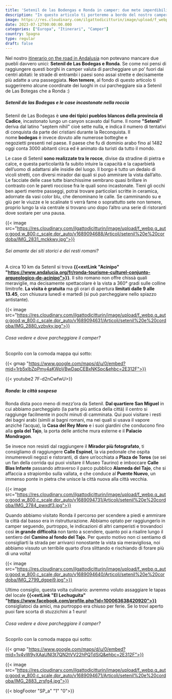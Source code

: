 ```yaml
---
title: 'Setenil de las Bodengas e Ronda in camper: due mete imperdibili in Andalusia'
description: "In questo articolo ti porteremo a bordo del nostro camper alla scoperta di due puebli imperdibili in Andalusia tra case scolpite nella roccia e ponti sospesi!"
image: https://res.cloudinary.com/ilgattodicitturin/image/upload/f_webp,q_auto:good,w_800,c_scale,dpr_auto/v1689094718/Articoli/setenil%20e%20cordoba/IMG_2810_ggof7s.jpg
date: 2023-07-12T00:00:00.000
categories: ["Europa", "Itinerari", "Camper"]
country: Spagna
type: regular
draft: false
---
```


Nel nostro [itinerario on the road in Andalusia](/blog/viaggio-andalusia-in-camper-itinerari) non potevano mancare due puebli davvero unici: **Setenil de Las Bodegas e Ronda**.
Se come noi pensi di raggiungere questi borghi in camper valuta di parcheggiare un po’ fuori dai centri abitati: le strade di entrambi i paesi sono assai strette e decisamente più adatte a una passeggiata. 
**Non temere**, al fondo di questo articolo ti suggeriremo alcune coordinate dei luoghi in cui parcheggiare sia a Setenil de Las Botegas che a Ronda :) 

##### Setenil de las Bodegas e le case incastonate nella roccia

Setenil de Las Bodegas è **uno dei tipici pueblos blancos della provincia di Cadice**, incastonato lungo un canyon scavato dal fiume.
Il nome **"Setenil"** deriva dal latino "septem nihil" cioè sette nulla, e indica il numero di tentativi di conquista da parte dei cristiani durante la Reconquista. Il nome **bodegas** è invece dovuto alle numerose botteghe e negozietti presenti nel paese. Il paese che fu di dominio arabo fino al 1482 oggi conta 3000 abitanti circa ed è animato da turisti da tutto il mondo. 

Le case di Setenil **sono realizzate tra le rocce**, divise da stradine di pietra e calce, e questa particolarità fa subito intuire la capacità e la caparbietà dell’uomo di adattarsi alle insidie del luogo.
Il borgo è tutto un dedalo di vicoli stretti, con diversi mirador dai quali si può ammirare la vista dall’alto. 
Le facciate delle case tutte bianchissime sembrano quasi brillare in contrasto con le pareti rocciose fra le quali sono incastonate. 
Tieni gli occhi ben aperti mentre passeggi, potrai trovare particolari scritte in ceramica, adornate da vasi color blu, che denominano le calle. 
Se camminando su e giù per le viuzze e le scalinate ti verrà fame o soprattutto sete non temere, proprio lungo la via centrale si trovano uno dopo l’altro una serie di ristoranti dove sostare per una pausa. 

{{< image src="https://res.cloudinary.com/ilgattodicitturin/image/upload/f_webp,q_auto:good,w_800,c_scale,dpr_auto/v1689094688/Articoli/setenil%20e%20cordoba/IMG_2831_mckkwy.jpg">}}

###### Sei amante dei siti storici e dei resti romani? 

A circa 10 km da Setenil si trova **{{<extLink "Acinipo" "https://www.andalucia.org/fr/ronda-tourisme-culturel-conjunto-arqueologico-de-acinipo">}}**. Il sito romano non offre chissà quali meraviglie, ma decisamente spettacolare è la vista a 360° gradi sulle colline limitrofe. **La visita è gratuita** ma gli orari di apertura **limitati dalle 9 alle 13.45**, con chiusura lunedì e martedì (si può parcheggiare nello spiazzo antistante). 

{{< image src="https://res.cloudinary.com/ilgattodicitturin/image/upload/f_webp,q_auto:good,w_800,c_scale,dpr_auto/v1689094631/Articoli/setenil%20e%20cordoba/IMG_2880_yzbvky.jpg">}}

###### Cosa vedere e dove parcheggiare il camper?
Scoprilo con la comoda mappa qui sotto:

{{< gmap "https://www.google.com/maps/d/u/0/embed?mid=1rb5xIbZpPmy4aKWpVBwDapCEBxNKSpc&ehbc=2E312F">}}

{{< youtube2 7F-d2nCwfwU>}}

##### Ronda: la città sospesa

Ronda dista poco meno di mezz’ora da Setenil. **Dal quartiere San Miguel** in cui abbiamo parcheggiato (la parte più antica della città) il centro si raggiunge facilmente in pochi minuti di camminata. 
Qui puoi visitare i resti dei bagni arabi (simili ai bagni romani, ma nei quali si usava il vapore anziché l’acqua), la **Casa del Rey Moro** e i suoi giardini che conducono fino alla **gola del Tajo**, la porta delle antiche mura esterne e il **Palacio Mondragon**. 

Se invece non resisti dal raggiungere il **Mirador più fotografato**, ti consigliamo di raggiungere **Calle Espinel**, la via pedonale che ospita innumerevoli negozi e ristoranti, di dare un’occhiata a **Plaza de Toros** (se sei un fan della corrida qui puoi visitare il Museo Taurino) e imboccare **Calle Blas Infante** passando attraverso il parco pubblico **Alameda del Tajo**, che si affaccia a strapiombo sulla vallata, e che conduce al **Puente Nuevo**, un immenso ponte in pietra che unisce la città nuova alla città vecchia.

{{< image src="https://res.cloudinary.com/ilgattodicitturin/image/upload/f_webp,q_auto:good,w_800,c_scale,dpr_auto/v1689094731/Articoli/setenil%20e%20cordoba/IMG_2784_pwxdf3.jpg">}}

Quando abbiamo visitato Ronda il percorso per scendere a piedi e ammirare la città dal basso era in ristrutturazione. Abbiamo optato per raggiungerlo in camper seguendo, purtroppo, le indicazioni di altri camperisti e trovandoci così **in grande difficoltà** non tanto a scendere, quanto poi a risalire lungo il sentiero del **Camino al fondo del Tajo.** Per questo motivo non ci sentiamo di consigliarti la strada per arrivarci nonostante la vista sia meravigliosa, noi abbiamo vissuto un terribile quarto d’ora slittando e rischiando di forare più di una volta! 

{{< image src="https://res.cloudinary.com/ilgattodicitturin/image/upload/f_webp,q_auto:good,w_800,c_scale,dpr_auto/v1689094640/Articoli/setenil%20e%20cordoba/IMG_2799_dgpei9.jpg">}}

Ultimo consiglio, questa volta culinario: avremmo voluto assaggiare le tapas del locale **{{<extLink "El Lechuguita" "https://www.facebook.com/profile.php?id=100063638420920">}}** consigliatoci da amici, ma purtroppo era chiuso per ferie. Se lo trovi aperto puoi fare scorta di stuzzichini a 1 euro! 

###### Cosa vedere e dove parcheggiare il camper?
Scoprilo con la comoda mappa qui sotto:

{{< gmap "https://www.google.com/maps/d/u/0/embed?mid=1v4vW9yXAaUNI3t7QN2tVV22hPQTdSiQ&ehbc=2E312F">}}

{{< image src="https://res.cloudinary.com/ilgattodicitturin/image/upload/f_webp,q_auto:good,w_800,c_scale,dpr_auto/v1689094671/Articoli/setenil%20e%20cordoba/IMG_2883_zrsfg4.jpg">}}

{{< blogFooter "SP_a" "1" "0">}}